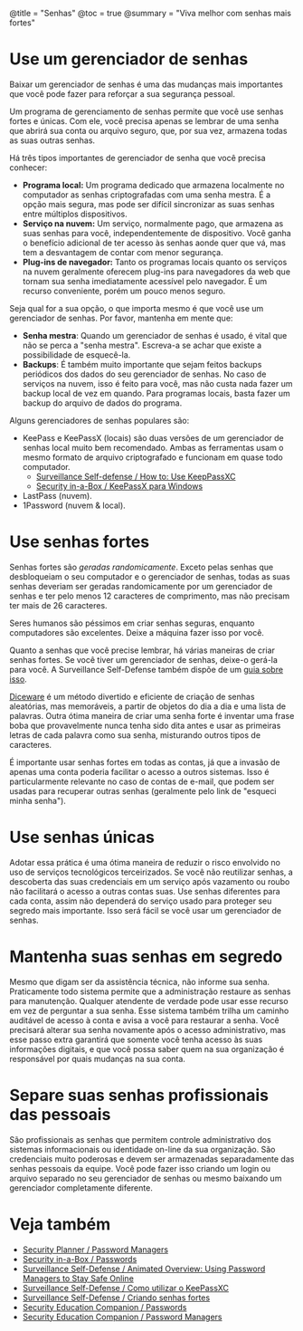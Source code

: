 @title = "Senhas"
@toc = true
@summary = "Viva melhor com senhas mais fortes"

# Use um gerenciador de senhas

Baixar um gerenciador de senhas é uma das mudanças mais importantes que você pode fazer para reforçar a sua segurança pessoal.

Um programa de gerenciamento de senhas permite que você use senhas fortes e únicas. Com ele, você precisa apenas se lembrar de uma senha que abrirá sua conta ou arquivo seguro, que, por sua vez, armazena todas as suas outras senhas.

Há três tipos importantes de gerenciador de senha que você precisa conhecer:

* **Programa local:** Um programa dedicado que armazena localmente no computador as senhas criptografadas com uma senha mestra. É a opção mais segura, mas pode ser difícil sincronizar as suas senhas entre múltiplos dispositivos.
* **Serviço na nuvem:** Um serviço, normalmente pago, que armazena as suas senhas para você, independentemente de dispositivo. Você ganha o benefício adicional de ter acesso às senhas aonde quer que vá, mas tem a desvantagem de contar com menor segurança.
* **Plug-ins de navegador:** Tanto os programas locais quanto os serviços na nuvem geralmente oferecem plug-ins para navegadores da web que tornam sua senha imediatamente acessível pelo navegador. É um recurso conveniente, porém um pouco menos seguro.

Seja qual for a sua opção, o que importa mesmo é que você use um gerenciador de senhas. Por favor, mantenha em mente que:

* **Senha mestra**: Quando um gerenciador de senhas é usado, é vital que não se perca a "senha mestra". Escreva-a se achar que existe a possibilidade de esquecê-la.
* **Backups**: É também muito importante que sejam feitos backups periódicos dos dados do seu gerenciador de senhas. No caso de serviços na nuvem, isso é feito para você, mas não custa nada fazer um backup local de vez em quando. Para programas locais, basta fazer um backup do arquivo de dados do programa.

Alguns gerenciadores de senhas populares são:

*  KeePass e KeePassX (locais) são duas versões de um gerenciador de senhas local muito bem recomendado. Ambas as ferramentas usam o mesmo formato de arquivo criptografado e funcionam em quase todo computador.
   * [Surveillance Self-defense / How to: Use KeepPassXC](https://ssd.eff.org/en/module/how-use-keepassxc)
   * [Security in-a-Box / KeePassX para Windows](https://securityinabox.org/pt/guide/keepassx/windows/)
* LastPass (nuvem).
* 1Password (nuvem & local).

# Use senhas fortes

Senhas fortes são *geradas randomicamente*. Exceto pelas senhas que desbloqueiam o seu computador e o gerenciador de senhas, todas as suas senhas deveriam ser geradas randomicamente por um gerenciador de senhas e ter pelo menos 12 caracteres de comprimento, mas não precisam ter mais de 26 caracteres.

Seres humanos são péssimos em criar senhas seguras, enquanto computadores são excelentes. Deixe a máquina fazer isso por você.

Quanto a senhas que você precise lembrar, há várias maneiras de criar senhas fortes. Se você tiver um gerenciador de senhas, deixe-o gerá-la para você. A Surveillance Self-Defense também dispõe de um [guia sobre  isso](https://ssd.eff.org/en/module/creating-strong-passwords).

[Diceware](https://world.std.com/~reinhold/diceware.html) é um método divertido e eficiente de criação de senhas aleatórias, mas memoráveis, a partir de objetos do dia a dia e uma lista de palavras. Outra ótima maneira de criar uma senha forte é inventar uma frase boba que provavelmente nunca tenha sido dita antes e usar as primeiras letras de cada palavra como sua senha, misturando outros tipos de caracteres.

É importante usar senhas fortes em todas as contas, já que a invasão de apenas uma conta poderia facilitar o acesso a outros sistemas. Isso é particularmente relevante no caso de contas de e-mail, que podem ser usadas para recuperar outras senhas (geralmente pelo link de "esqueci minha senha").

# Use senhas únicas

Adotar essa prática é uma ótima maneira de reduzir o risco envolvido no uso de serviços tecnológicos terceirizados. Se você não reutilizar senhas, a descoberta das suas credenciais em um serviço após vazamento ou roubo não facilitará o acesso a outras contas suas. Use senhas diferentes para cada conta, assim não dependerá do serviço usado para proteger seu segredo mais importante. Isso será fácil se você usar um gerenciador de senhas.

# Mantenha suas senhas em segredo

Mesmo que digam ser da assistência técnica, não informe sua senha. Praticamente todo sistema permite que a administração restaure as senhas para manutenção. Qualquer atendente de verdade pode usar esse recurso em vez de perguntar a sua senha. Esse sistema também trilha um caminho auditável de acesso à conta e avisa a você para restaurar a senha. Você precisará alterar sua senha novamente após o acesso administrativo, mas esse passo extra garantirá que somente você tenha acesso às suas informações digitais, e que você possa saber quem na sua organização é responsável por quais mudanças na sua conta.

# Separe suas senhas profissionais das pessoais

São profissionais as senhas que permitem controle administrativo dos sistemas informacionais ou identidade on-line da sua organização. São credenciais muito poderosas e devem ser armazenadas separadamente das senhas pessoais da equipe. Você pode fazer isso criando um login ou arquivo separado no seu gerenciador de senhas ou mesmo baixando um gerenciador completamente diferente.

# Veja também

* [Security Planner / Password Managers](https://securityplanner.org/#/tool/password-manager)
* [Security in-a-Box / Passwords](https://securityinabox.org/en/guide/passwords/)
* [Surveillance Self-Defense / Animated Overview: Using Password Managers to Stay Safe Online](https://ssd.eff.org/en/module/animated-overview-using-password-managers-stay-safe-online)
* [Surveillance Self-Defense / Como utilizar o KeePassXC](https://ssd.eff.org/pt-br/module/como-utilizar-o-keepassxc)
* [Surveillance Self-Defense / Criando senhas fortes](https://ssd.eff.org/pt-br/module/criando-senhas-fortes)
* [Security Education Companion / Passwords](https://sec.eff.org/topics/passwords)
* [Security Education Companion / Password Managers](https://sec.eff.org/topics/password-managers)

